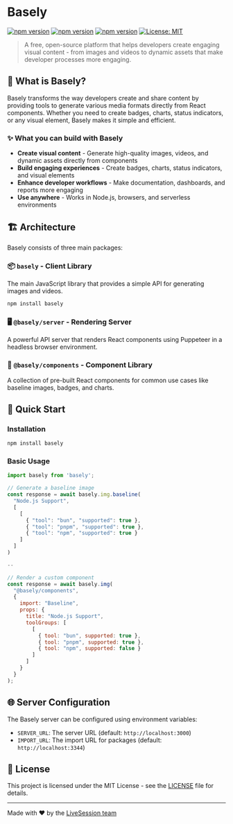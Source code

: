 # Basely

[![npm version](https://img.shields.io/npm/v/basely.svg)](https://www.npmjs.com/package/basely)
[![npm version](https://img.shields.io/npm/v/basely.svg)](https://www.npmjs.com/package/@basely/components)
[![npm version](https://img.shields.io/npm/v/basely.svg)](https://www.npmjs.com/package/@basely/server)
[![License: MIT](https://img.shields.io/badge/License-MIT-yellow.svg)](https://opensource.org/licenses/MIT)

> A free, open-source platform that helps developers create engaging visual content - from images and videos to dynamic assets that make developer processes more engaging.

## 🚀 What is Basely?

Basely transforms the way developers create and share content by providing tools to generate various media formats directly from React components. Whether you need to create badges, charts, status indicators, or any visual element, Basely makes it simple and efficient.

### ✨ What you can build with Basely

- **Create visual content** - Generate high-quality images, videos, and dynamic assets directly from components
- **Build engaging experiences** - Create badges, charts, status indicators, and visual elements
- **Enhance developer workflows** - Make documentation, dashboards, and reports more engaging
- **Use anywhere** - Works in Node.js, browsers, and serverless environments

## 🏗️ Architecture

Basely consists of three main packages:

### 📦 `basely` - Client Library
The main JavaScript library that provides a simple API for generating images and videos.

```bash
npm install basely
```

### 🖥️ `@basely/server` - Rendering Server
A powerful API server that renders React components using Puppeteer in a headless browser environment.

### 🧩 `@basely/components` - Component Library
A collection of pre-built React components for common use cases like baseline images, badges, and charts.

## 🚀 Quick Start

### Installation

```bash
npm install basely
```

### Basic Usage

```javascript
import basely from 'basely';

// Generate a baseline image
const response = await basely.img.baseline(
  "Node.js Support",
  [
    [
      { "tool": "bun", "supported": true },
      { "tool": "pnpm", "supported": true },
      { "tool": "npm", "supported": true }
    ]
  ]
)

--

// Render a custom component
const response = await basely.img(
  "@basely/components",
  {
    import: "Baseline",
    props: {
      title: "Node.js Support",
      toolGroups: [
        [
          { tool: "bun", supported: true },
          { tool: "pnpm", supported: true },
          { tool: "npm", supported: false }
        ]
      ]
    }
  }
);
```

## 🌐 Server Configuration

The Basely server can be configured using environment variables:

- `SERVER_URL`: The server URL (default: `http://localhost:3000`)
- `IMPORT_URL`: The import URL for packages (default: `http://localhost:3344`)

## 📄 License

This project is licensed under the MIT License - see the [LICENSE](LICENSE) file for details.

---

Made with ❤️ by the [LiveSession team](https://github.com/livesession)
